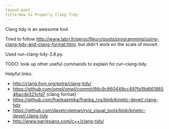 ```yaml
---
layout:post
title:How to Properly Clang Tidy
---
```


Clang tidy is an awesome tool.

Tried to follow http://www.labri.fr/perso/fleury/posts/programming/using-clang-tidy-and-clang-format.html, but didn't work on the scale of moveit.

Used run-clang-tidy-3.8.py.

TODO: look up other useful commands to explain for run-clang-tidy.

Helpful links:
* http://clang.llvm.org/extra/clang-tidy/
* https://github.com/ompl/ompl/commit/66c9c860449cc497fa19d66186546acde321cfd7 (clang format)
* https://github.com/frankaemika/franka_ros/blob/kinetic-devel/.clang-tidy
* https://github.com/davetcoleman/rviz_visual_tools/blob/kinetic-devel/.clang-tidy
* http://www.parresianz.com/c++/clang-tidy/
